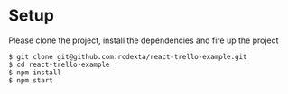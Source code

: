 

# Setup

Please clone the project, install the dependencies and fire up the project

```
$ git clone git@github.com:rcdexta/react-trello-example.git
$ cd react-trello-example
$ npm install
$ npm start
```
